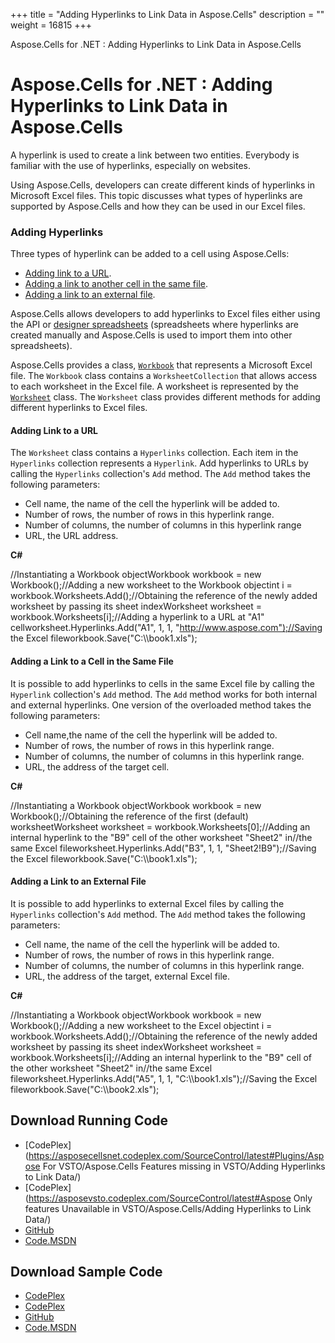 +++
title = "Adding Hyperlinks to Link Data in Aspose.Cells" 
description = "" 
weight = 16815 
+++

Aspose.Cells for .NET : Adding Hyperlinks to Link Data in Aspose.Cells  

# Aspose.Cells for .NET : Adding Hyperlinks to Link Data in Aspose.Cells


A hyperlink is used to create a link between two entities. Everybody is familiar with the use of hyperlinks, especially on websites.

Using Aspose.Cells, developers can create different kinds of hyperlinks in Microsoft Excel files. This topic discusses what types of hyperlinks are supported by Aspose.Cells and how they can be used in our Excel files.

### Adding Hyperlinks

Three types of hyperlink can be added to a cell using Aspose.Cells:

*   [Adding link to a URL](http://localhost:1313/cellsnet/plugins/asposecellsnetforvsto/missingfeaturesinvsto/adding+hyperlinks+to+link+data+in+aspose.cells).
*   [Adding a link to another cell in the same file](http://localhost:1313/cellsnet/plugins/asposecellsnetforvsto/missingfeaturesinvsto/adding+hyperlinks+to+link+data+in+aspose.cells).
*   [Adding a link to an external file](http://localhost:1313/cellsnet/plugins/asposecellsnetforvsto/missingfeaturesinvsto/adding+hyperlinks+to+link+data+in+aspose.cells).

Aspose.Cells allows developers to add hyperlinks to Excel files either using the API or [designer spreadsheets](http://localhost:1313/cellsnet/developerguide/introductionofasposecellsfornet/what+is+a+designer+spreadsheet) (spreadsheets where hyperlinks are created manually and Aspose.Cells is used to import them into other spreadsheets).

Aspose.Cells provides a class, [`Workbook`](/pages/createpage.action?spaceKey=cellsnet&title=Aspose.Cells.Workbook+class&linkCreation=true&fromPageId=5020678) that represents a Microsoft Excel file. The `Workbook` class contains a `WorksheetCollection` that allows access to each worksheet in the Excel file. A worksheet is represented by the [`Worksheet`](/pages/createpage.action?spaceKey=cellsnet&title=Aspose.Cells.Worksheet+class&linkCreation=true&fromPageId=5020678) class. The `Worksheet` class provides different methods for adding different hyperlinks to Excel files.

#### Adding Link to a URL

The `Worksheet` class contains a `Hyperlinks` collection. Each item in the `Hyperlinks` collection represents a `Hyperlink`. Add hyperlinks to URLs by calling the `Hyperlinks` collection's `Add` method. The `Add` method takes the following parameters:

*   Cell name, the name of the cell the hyperlink will be added to.
*   Number of rows, the number of rows in this hyperlink range.
*   Number of columns, the number of columns in this hyperlink range
*   URL, the URL address.

**C#**

//Instantiating a Workbook objectWorkbook workbook = new Workbook();//Adding a new worksheet to the Workbook objectint i = workbook.Worksheets.Add();//Obtaining the reference of the newly added worksheet by passing its sheet indexWorksheet worksheet = workbook.Worksheets\[i\];//Adding a hyperlink to a URL at "A1" cellworksheet.Hyperlinks.Add("A1", 1, 1, "http://www.aspose.com");//Saving the Excel fileworkbook.Save("C:\\\\book1.xls"); 

#### Adding a Link to a Cell in the Same File

It is possible to add hyperlinks to cells in the same Excel file by calling the `Hyperlink` collection's `Add` method. The `Add` method works for both internal and external hyperlinks. One version of the overloaded method takes the following parameters:

*   Cell name,the name of the cell the hyperlink will be added to.
*   Number of rows, the number of rows in this hyperlink range.
*   Number of columns, the number of columns in this hyperlink range.
*   URL, the address of the target cell.

**C#**

//Instantiating a Workbook objectWorkbook workbook = new Workbook();//Obtaining the reference of the first (default) worksheetWorksheet worksheet = workbook.Worksheets\[0\];//Adding an internal hyperlink to the "B9" cell of the other worksheet "Sheet2" in//the same Excel fileworksheet.Hyperlinks.Add("B3", 1, 1, "Sheet2!B9");//Saving the Excel fileworkbook.Save("C:\\\\book1.xls"); 

#### Adding a Link to an External File

It is possible to add hyperlinks to external Excel files by calling the `Hyperlinks` collection's `Add` method. The `Add` method takes the following parameters:

*   Cell name, the name of the cell the hyperlink will be added to.
*   Number of rows, the number of rows in this hyperlink range.
*   Number of columns, the number of columns in this hyperlink range.
*   URL, the address of the target, external Excel file.

**C#**

//Instantiating a Workbook objectWorkbook workbook = new Workbook();//Adding a new worksheet to the Excel objectint i = workbook.Worksheets.Add();//Obtaining the reference of the newly added worksheet by passing its sheet indexWorksheet worksheet = workbook.Worksheets\[i\];//Adding an internal hyperlink to the "B9" cell of the other worksheet "Sheet2" in//the same Excel fileworksheet.Hyperlinks.Add("A5", 1, 1, "C:\\\\book1.xls");//Saving the Excel fileworkbook.Save("C:\\\\book2.xls"); 

## Download Running Code

*   [CodePlex](https://asposecellsnet.codeplex.com/SourceControl/latest#Plugins/Aspose For VSTO/Aspose.Cells Features missing in VSTO/Adding Hyperlinks to Link Data/)
*   [CodePlex](https://asposevsto.codeplex.com/SourceControl/latest#Aspose Only features Unavailable in VSTO/Aspose.Cells/Adding Hyperlinks to Link Data/)
*   [GitHub](https://github.com/aspose-cells/Aspose.Cells-for-.NET/tree/master/Plugins/Aspose.Cells%20Vs%20VSTO%20Spreadsheets/Aspose.Cells%20Features%20missing%20in%20VSTO/Adding%20Hyperlinks%20to%20Link%20Data)
*   [Code.MSDN](https://code.msdn.microsoft.com/Missing-features-in-VSTO-ac9ea836/view/SourceCode#content)

## Download Sample Code

*   [CodePlex](https://asposecellsnet.codeplex.com/releases/view/618484)
*   [CodePlex](https://asposevsto.codeplex.com/releases/view/618289)
*   [GitHub](https://github.com/aspose-cells/Aspose.Cells-for-.NET/releases/tag/MissingFeaturesAsposeCellsForVSTO1.1)
*   [Code.MSDN](https://code.msdn.microsoft.com/Missing-features-in-VSTO-ac9ea836#content)

